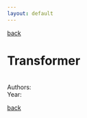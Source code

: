 ```yaml
---
layout: default
---
```


[back](../index.md)

# Transformer

[]() <br>
Authors: <br>
Year: 


[back](../index.md)